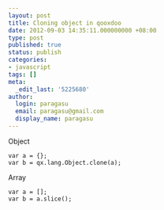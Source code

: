 ```yaml
---
layout: post
title: Cloning object in qooxdoo
date: 2012-09-03 14:35:11.000000000 +08:00
type: post
published: true
status: publish
categories:
- javascript
tags: []
meta:
  _edit_last: '5225680'
author:
  login: paragasu
  email: paragasu@gmail.com
  display_name: paragasu
---
```


Object

    var a = {};
    var b = qx.lang.Object.clone(a);

Array

    var a = [];
    var b = a.slice();


